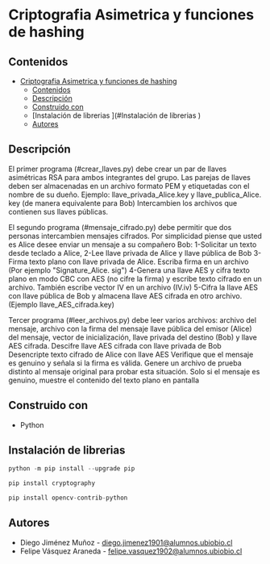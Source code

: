 # Criptografia Asimetrica y funciones de hashing

## Contenidos
- [Criptografia Asimetrica y funciones de hashing](#Criptografia-asimetrica-y-funciones-de-hashing)
  - [Contenidos](#contenidos)
  - [Descripción](#Descripción)
  - [Construido con](#Construido-con)
  - [Instalación de librerias ](#Instalación de librerias )
  - [Autores](#Autores)
    

## Descripción

El primer programa (#crear_llaves.py) debe crear un par de llaves asimétricas RSA para ambos integrantes del grupo.
Las parejas de llaves deben ser almacenadas en un archivo formato PEM y etiquetadas con el nombre de su dueño. Ejemplo: llave_privada_Alice.key y llave_publica_Alice. key (de manera equivalente para Bob)
Intercambien los archivos que contienen sus llaves públicas.

El segundo programa (#mensaje_cifrado.py) debe permitir que dos personas intercambien mensajes cifrados. Por simplicidad piense que usted es  Alice desee enviar un mensaje a su compañero Bob:
1-Solicitar un texto desde teclado a Alice,
2-Lee llave privada de Alice y llave pública de Bob
3-Firma texto plano con llave privada de Alice. Escriba firma en un archivo  (Por ejemplo "Signature_Alice. sig")
4-Genera una llave AES y cifra texto plano en modo CBC con AES (no cifre la firma) y escribe texto cifrado en un archivo. También escribe vector IV en un archivo (IV.iv)
5-Cifra la llave AES con llave pública de Bob y almacena llave AES cifrada en otro archivo. (Ejemplo llave_AES_cifrada.key)

Tercer programa (#leer_archivos.py) debe leer varios archivos: archivo del mensaje, archivo con la firma del mensaje  llave pública del emisor (Alice) del mensaje, vector de inicialización, llave privada del destino (Bob) y llave AES cifrada.
Descifre llave AES cifrada con llave privada de Bob
Desencripte texto cifrado de Alice con llave AES
Verifique que el mensaje es genuino y señala si la firma es válida. Genere un archivo de prueba distinto al mensaje original para probar esta situación.
Solo si el mensaje es genuino, muestre el contenido del texto plano en pantalla


## Construido con

- Python

## Instalación de librerias 

```python
python -m pip install --upgrade pip
```
```python
pip install cryptography
```
```python
pip install opencv-contrib-python
```

## Autores

* Diego Jiménez Muñoz - diego.jimenez1901@alumnos.ubiobio.cl
* Felipe Vásquez Araneda - felipe.vasquez1902@alumnos.ubiobio.cl
